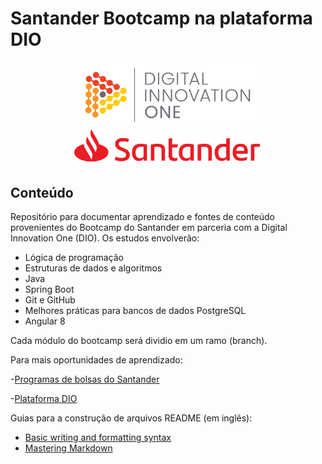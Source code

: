 # Santander Bootcamp na plataforma DIO

<p align="center">
  <img src="images/dio.png" width="300">
  <img src="images/santander_logo.png" width="300">
</p>

## Conteúdo

Repositório para documentar aprendizado e fontes de conteúdo provenientes do Bootcamp do Santander em parceria com a Digital Innovation One (DIO). Os estudos envolverão: 

- Lógica de programação
- Estruturas de dados e algoritmos 
- Java
- Spring Boot
- Git e GitHub
- Melhores práticas para bancos de dados PostgreSQL
- Angular 8

Cada módulo do bootcamp será dividio em um ramo (branch). 

Para mais oportunidades de aprendizado:

-[Programas de bolsas do Santander](https://www.becas-santander.com/pt_br/index.html)

-[Plataforma DIO](https://digitalinnovation.one/)

Guias para a construção de arquivos README (em inglês):
- [Basic writing and formatting syntax](https://docs.github.com/en/github/writing-on-github/getting-started-with-writing-and-formatting-on-github/basic-writing-and-formatting-syntax)
- [Mastering Markdown](https://guides.github.com/features/mastering-markdown/)
